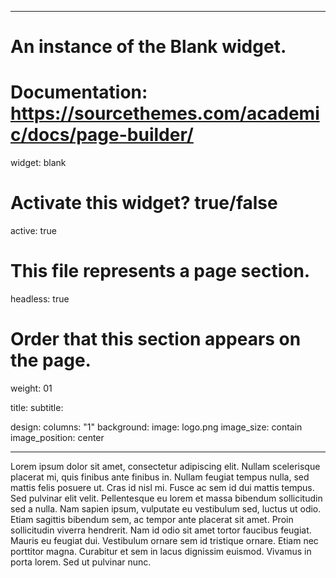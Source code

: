 
---
# An instance of the Blank widget.
# Documentation: https://sourcethemes.com/academic/docs/page-builder/
widget: blank

# Activate this widget? true/false
active: true

# This file represents a page section.
headless: true

# Order that this section appears on the page.
weight: 01

title:
subtitle:

design:
 columns: "1"
 background:
  image: logo.png
  image_size: contain
  image_position: center

---

Lorem ipsum dolor sit amet, consectetur adipiscing elit. Nullam scelerisque placerat mi, quis finibus ante finibus in. Nullam feugiat tempus nulla, sed mattis felis posuere ut. Cras id nisl mi. Fusce ac sem id dui mattis tempus. Sed pulvinar elit velit. Pellentesque eu lorem et massa bibendum sollicitudin sed a nulla. Nam sapien ipsum, vulputate eu vestibulum sed, luctus ut odio. Etiam sagittis bibendum sem, ac tempor ante placerat sit amet. Proin sollicitudin viverra hendrerit. Nam id odio sit amet tortor faucibus feugiat. Mauris eu feugiat dui. Vestibulum ornare sem id tristique ornare. Etiam nec porttitor magna. Curabitur et sem in lacus dignissim euismod. Vivamus in porta lorem. Sed ut pulvinar nunc. 